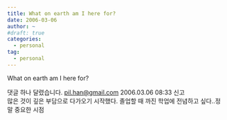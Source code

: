 ```yaml
---
title: What on earth am I here for?
date: 2006-03-06
author: ~
#draft: true
categories:
  - personal
tag:
  - personal
---
```




What on earth am I here for?


 댓글 하나 달렸습니다.
pil.han@gmail.com 2006.03.06 08:33 신고   
많은 것이 깊은 부담으로 다가오기 시작했다. 졸업할 때 까진 학업에 전념하고 싶다..정말 중요한 시점




